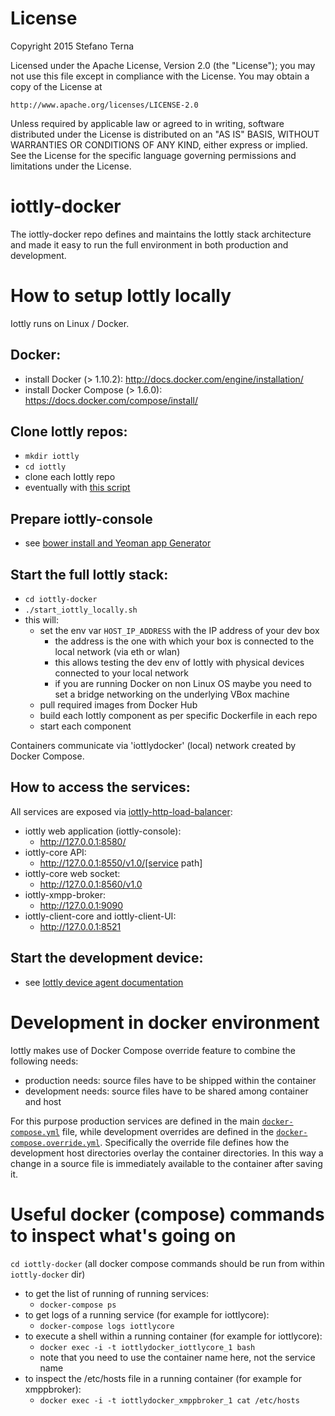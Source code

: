# License

Copyright 2015 Stefano Terna

Licensed under the Apache License, Version 2.0 (the "License");
you may not use this file except in compliance with the License.
You may obtain a copy of the License at

    http://www.apache.org/licenses/LICENSE-2.0

Unless required by applicable law or agreed to in writing, software
distributed under the License is distributed on an "AS IS" BASIS,
WITHOUT WARRANTIES OR CONDITIONS OF ANY KIND, either express or implied.
See the License for the specific language governing permissions and
limitations under the License.

# iottly-docker
The iottly-docker repo defines and maintains the Iottly stack architecture and made it easy to run the full environment in both production and development.

# How to setup Iottly locally

Iottly runs on Linux / Docker.

## Docker:
- install Docker (> 1.10.2): http://docs.docker.com/engine/installation/
- install Docker Compose (> 1.6.0): https://docs.docker.com/compose/install/

## Clone Iottly repos:
- `mkdir iottly`
- `cd iottly`
- clone each Iottly repo
- eventually with [this script](https://raw.githubusercontent.com/iottly/iottly-docker/master/gitclone.sh)

## Prepare iottly-console
- see [bower install and Yeoman app Generator](https://github.com/iottly/iottly-console#bower-install-and-yeoman-app-generator)

## Start the full Iottly stack:
- `cd iottly-docker`
- `./start_iottly_locally.sh`
- this will:
  - set the env var `HOST_IP_ADDRESS` with the IP address of your dev box 
    - the address is the one with which your box is connected to the local network (via eth or wlan)
    - this allows testing the dev env of Iottly with physical devices connected to your local network
    - if you are running Docker on non Linux OS maybe you need to set a bridge networking on the underlying VBox machine 
  - pull required images from Docker Hub
  - build each Iottly component as per specific Dockerfile in each repo
  - start each component

Containers communicate via 'iottlydocker' (local) network created by Docker Compose.

## How to access the services:

All services are exposed via [iottly-http-load-balancer](https://github.com/iottly/iottly-http-load-balancer):
- iottly web application (iottly-console):
  - http://127.0.0.1:8580/
- iottly-core API:
  - http://127.0.0.1:8550/v1.0/[service path]
- iottly-core web socket:
  - http://127.0.0.1:8560/v1.0
- iottly-xmpp-broker:
  - http://127.0.0.1:9090
- iottly-client-core and iottly-client-UI:
  - http://127.0.0.1:8521


## Start the development device:
- see [Iottly device agent documentation](https://github.com/iottly/iottly-device-agent-py)

# Development in docker environment

Iottly makes use of Docker Compose override feature to combine the following needs:
- production needs: source files have to be shipped within the container
- development needs: source files have to be shared among container and host

For this purpose production services are defined in the main [`docker-compose.yml`](https://github.com/iottly/iottly-docker/blob/master/docker-compose.yml) file, while development overrides are defined in the [`docker-compose.override.yml`](https://github.com/iottly/iottly-docker/blob/master/docker-compose.override.yml). Specifically the override file defines how the development host directories overlay the container directories. In this way a change in a source file is immediately available to the container after saving it.

# Useful docker (compose) commands to inspect what's going on

`cd iottly-docker`
(all docker compose commands should be run from within `iottly-docker` dir)

- to get the list of running of running services:
  - `docker-compose ps`
- to get logs of a running service (for example for iottlycore):
  - `docker-compose logs iottlycore`
- to execute a shell within a running container (for example for iottlycore):
  - `docker exec -i -t iottlydocker_iottlycore_1 bash`
  - note that you need to use the container name here, not the service name
- to inspect the /etc/hosts file in a running container (for example for xmppbroker):
  - `docker exec -i -t iottlydocker_xmppbroker_1 cat /etc/hosts`
